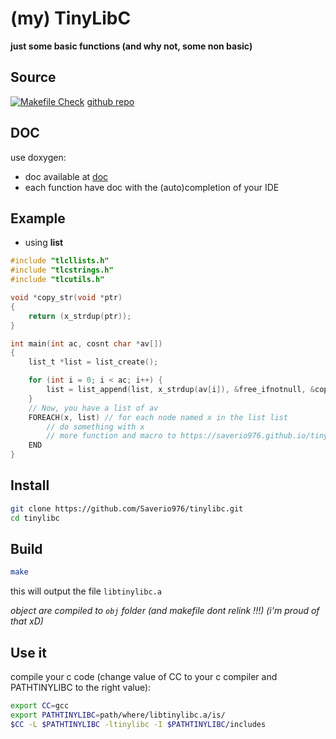 # (my) TinyLibC

**just some basic functions (and why not, some non basic)**

## Source

[![Makefile Check](https://github.com/Saverio976/tinylibc/actions/workflows/makefile.yml/badge.svg?branch=main)](https://github.com/Saverio976/tinylibc/actions/workflows/makefile.yml)
[github repo](https://github.com/Saverio976/tinylibc)

## DOC

use doxygen:
- doc available at [doc](https://saverio976.github.io/tinylibc/)
- each function have doc with the (auto)completion of your IDE

## Example

- using **list**
```c
#include "tlcllists.h"
#include "tlcstrings.h"
#include "tlcutils.h"

void *copy_str(void *ptr)
{
    return (x_strdup(ptr));
}

int main(int ac, cosnt char *av[])
{
    list_t *list = list_create();

    for (int i = 0; i < ac; i++) {
        list = list_append(list, x_strdup(av[i]), &free_ifnotnull, &copy_str);
    }
    // Now, you have a list of av
    FOREACH(x, list) // for each node named x in the list list
        // do something with x
        // more function and macro to https://saverio976.github.io/tinylibc/d8/d07/tlcllists_8h.html
    END
}
```

## Install

```bash
git clone https://github.com/Saverio976/tinylibc.git
cd tinylibc
```

## Build

```bash
make
```
this will output the file  `libtinylibc.a`

*object are compiled to `obj` folder (and makefile dont relink !!!) (i'm proud of that xD)*

## Use it

compile your c code (change value of CC to your c compiler and PATHTINYLIBC to the right value):
```bash
export CC=gcc
export PATHTINYLIBC=path/where/libtinylibc.a/is/
$CC -L $PATHTINYLIBC -ltinylibc -I $PATHTINYLIBC/includes
```
